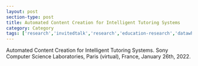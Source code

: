 ```yaml
---
layout: post
section-type: post
title: Automated Content Creation for Intelligent Tutoring Systems
category: Category
tags: ['research','invitedtalk','research','education-research','datawhys','mofacts','ldi','braintrust','its','discourse','nlp','reading','semantics']
---
```

Automated Content Creation for Intelligent Tutoring Systems. Sony Computer Science Laboratories, Paris (virtual), France, January 26th, 2022.

